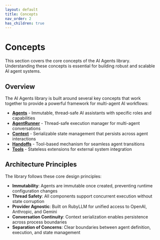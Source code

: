 ```yaml
---
layout: default
title: Concepts
nav_order: 2
has_children: true
---
```


# Concepts

This section covers the core concepts of the AI Agents library. Understanding these concepts is essential for building robust and scalable AI agent systems.

## Overview

The AI Agents library is built around several key concepts that work together to provide a powerful framework for multi-agent AI workflows:

- **[Agents](concepts/agents.html)** - Immutable, thread-safe AI assistants with specific roles and capabilities
- **[AgentRunner](concepts/runner.html)** - Thread-safe execution manager for multi-agent conversations
- **[Context](concepts/context.html)** - Serializable state management that persists across agent interactions
- **[Handoffs](concepts/handoffs.html)** - Tool-based mechanism for seamless agent transitions
- **[Tools](concepts/tools.html)** - Stateless extensions for external system integration

## Architecture Principles

The library follows these core design principles:

- **Immutability**: Agents are immutable once created, preventing runtime configuration changes
- **Thread Safety**: All components support concurrent execution without state corruption
- **Provider Agnostic**: Built on RubyLLM for unified access to OpenAI, Anthropic, and Gemini
- **Conversation Continuity**: Context serialization enables persistence across process boundaries
- **Separation of Concerns**: Clear boundaries between agent definition, execution, and state management